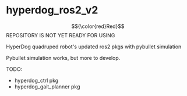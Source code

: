 # hyperdog_ros2_v2



$${\color{red}Red}$$ REPOSITORY IS NOT YET READY FOR USING



HyperDog quadruped robot's updated ros2 pkgs with pybullet simulation


Pybullet simulation works, but more to develop.


TODO:
  - hyperdog_ctrl pkg
  - hyperdog_gait_planner pkg

  
